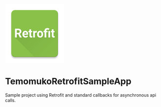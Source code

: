 ![Retrofit sample icon](app/src/main/res/mipmap-xxxhdpi/ic_launcher.png)
# TemomukoRetrofitSampleApp
Sample project using Retrofit and standard callbacks for asynchronous api calls.
